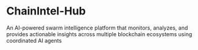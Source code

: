 # ChainIntel-Hub
An AI-powered swarm intelligence platform that monitors, analyzes, and provides actionable insights across multiple blockchain ecosystems using coordinated AI agents
